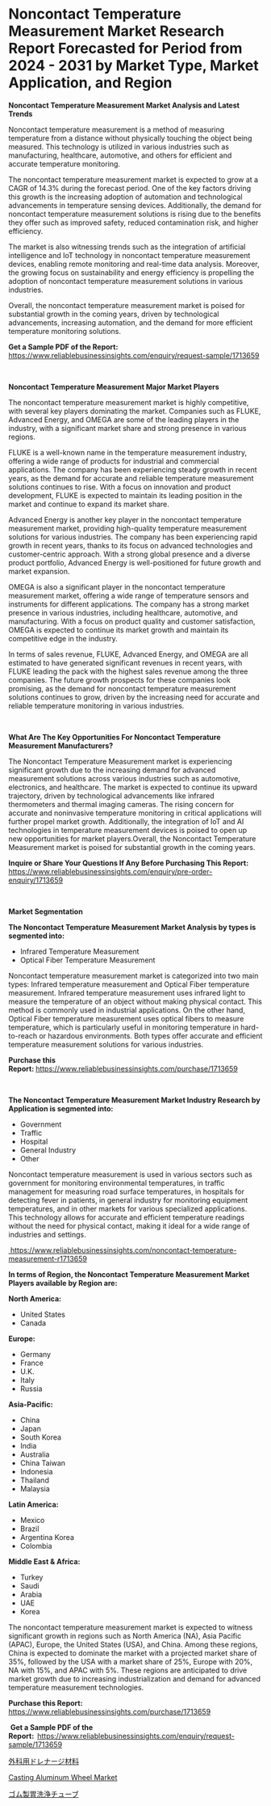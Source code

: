 <p><h1>Noncontact Temperature Measurement Market Research Report Forecasted for Period from 2024 -  2031 by Market Type, Market Application, and Region</h1></p><p><strong>Noncontact Temperature Measurement Market Analysis and Latest Trends</strong></p>
<p><p>Noncontact temperature measurement is a method of measuring temperature from a distance without physically touching the object being measured. This technology is utilized in various industries such as manufacturing, healthcare, automotive, and others for efficient and accurate temperature monitoring.</p><p>The noncontact temperature measurement market is expected to grow at a CAGR of 14.3% during the forecast period. One of the key factors driving this growth is the increasing adoption of automation and technological advancements in temperature sensing devices. Additionally, the demand for noncontact temperature measurement solutions is rising due to the benefits they offer such as improved safety, reduced contamination risk, and higher efficiency.</p><p>The market is also witnessing trends such as the integration of artificial intelligence and IoT technology in noncontact temperature measurement devices, enabling remote monitoring and real-time data analysis. Moreover, the growing focus on sustainability and energy efficiency is propelling the adoption of noncontact temperature measurement solutions in various industries.</p><p>Overall, the noncontact temperature measurement market is poised for substantial growth in the coming years, driven by technological advancements, increasing automation, and the demand for more efficient temperature monitoring solutions.</p></p>
<p><strong>Get a Sample PDF of the Report:&nbsp;</strong> <a href="https://www.reliablebusinessinsights.com/enquiry/request-sample/1713659">https://www.reliablebusinessinsights.com/enquiry/request-sample/1713659</a></p>
<p>&nbsp;</p>
<p><strong>Noncontact Temperature Measurement Major Market Players</strong></p>
<p><p>The noncontact temperature measurement market is highly competitive, with several key players dominating the market. Companies such as FLUKE, Advanced Energy, and OMEGA are some of the leading players in the industry, with a significant market share and strong presence in various regions.</p><p>FLUKE is a well-known name in the temperature measurement industry, offering a wide range of products for industrial and commercial applications. The company has been experiencing steady growth in recent years, as the demand for accurate and reliable temperature measurement solutions continues to rise. With a focus on innovation and product development, FLUKE is expected to maintain its leading position in the market and continue to expand its market share.</p><p>Advanced Energy is another key player in the noncontact temperature measurement market, providing high-quality temperature measurement solutions for various industries. The company has been experiencing rapid growth in recent years, thanks to its focus on advanced technologies and customer-centric approach. With a strong global presence and a diverse product portfolio, Advanced Energy is well-positioned for future growth and market expansion.</p><p>OMEGA is also a significant player in the noncontact temperature measurement market, offering a wide range of temperature sensors and instruments for different applications. The company has a strong market presence in various industries, including healthcare, automotive, and manufacturing. With a focus on product quality and customer satisfaction, OMEGA is expected to continue its market growth and maintain its competitive edge in the industry.</p><p>In terms of sales revenue, FLUKE, Advanced Energy, and OMEGA are all estimated to have generated significant revenues in recent years, with FLUKE leading the pack with the highest sales revenue among the three companies. The future growth prospects for these companies look promising, as the demand for noncontact temperature measurement solutions continues to grow, driven by the increasing need for accurate and reliable temperature monitoring in various industries.</p></p>
<p>&nbsp;</p>
<p><strong>What Are The Key Opportunities For Noncontact Temperature Measurement Manufacturers?</strong></p>
<p><p>The Noncontact Temperature Measurement market is experiencing significant growth due to the increasing demand for advanced measurement solutions across various industries such as automotive, electronics, and healthcare. The market is expected to continue its upward trajectory, driven by technological advancements like infrared thermometers and thermal imaging cameras. The rising concern for accurate and noninvasive temperature monitoring in critical applications will further propel market growth. Additionally, the integration of IoT and AI technologies in temperature measurement devices is poised to open up new opportunities for market players.Overall, the Noncontact Temperature Measurement market is poised for substantial growth in the coming years.</p></p>
<p><strong>Inquire or Share Your Questions If Any Before Purchasing This Report:</strong> <a href="https://www.reliablebusinessinsights.com/enquiry/pre-order-enquiry/1713659">https://www.reliablebusinessinsights.com/enquiry/pre-order-enquiry/1713659</a></p>
<p>&nbsp;</p>
<p><strong>Market Segmentation</strong></p>
<p><strong>The Noncontact Temperature Measurement Market Analysis by types is segmented into:</strong></p>
<p><ul><li>Infrared Temperature Measurement</li><li>Optical Fiber Temperature Measurement</li></ul></p>
<p><p>Noncontact temperature measurement market is categorized into two main types: Infrared temperature measurement and Optical Fiber temperature measurement. Infrared temperature measurement uses infrared light to measure the temperature of an object without making physical contact. This method is commonly used in industrial applications. On the other hand, Optical Fiber temperature measurement uses optical fibers to measure temperature, which is particularly useful in monitoring temperature in hard-to-reach or hazardous environments. Both types offer accurate and efficient temperature measurement solutions for various industries.</p></p>
<p><strong>Purchase this Report:&nbsp;</strong><a href="https://www.reliablebusinessinsights.com/purchase/1713659">https://www.reliablebusinessinsights.com/purchase/1713659</a></p>
<p>&nbsp;</p>
<p><strong>The Noncontact Temperature Measurement Market Industry Research by Application is segmented into:</strong></p>
<p><ul><li>Government</li><li>Traffic</li><li>Hospital</li><li>General Industry</li><li>Other</li></ul></p>
<p><p>Noncontact temperature measurement is used in various sectors such as government for monitoring environmental temperatures, in traffic management for measuring road surface temperatures, in hospitals for detecting fever in patients, in general industry for monitoring equipment temperatures, and in other markets for various specialized applications. This technology allows for accurate and efficient temperature readings without the need for physical contact, making it ideal for a wide range of industries and settings.</p></p>
<p><a href="https://www.reliablebusinessinsights.com/noncontact-temperature-measurement-r1713659">&nbsp;https://www.reliablebusinessinsights.com/noncontact-temperature-measurement-r1713659</a></p>
<p><strong>In terms of Region, the Noncontact Temperature Measurement Market Players available by Region are:</strong></p>
<p>
    <p> <strong> North America: </strong>
        <ul>
            <li>United States</li>
            <li>Canada</li>
        </ul>
        </p> 
    <p> <strong> Europe: </strong>
        <ul>
            <li>Germany</li>
            <li>France</li>
            <li>U.K.</li>
            <li>Italy</li>
            <li>Russia</li>
        </ul>
        </p> 
    <p> <strong> Asia-Pacific: </strong>
        <ul>
            <li>China</li>
            <li>Japan</li>
            <li>South Korea</li>
            <li>India</li>
            <li>Australia</li>
            <li>China Taiwan</li>
            <li>Indonesia</li>
            <li>Thailand</li>
            <li>Malaysia</li>
        </ul>
        </p> 
    <p> <strong> Latin America: </strong>
        <ul>
            <li>Mexico</li>
            <li>Brazil</li>
            <li>Argentina Korea</li>
            <li>Colombia</li>
        </ul>
        </p> 
    <p> <strong> Middle East & Africa: </strong>
        <ul>
            <li>Turkey</li>
            <li>Saudi</li>
            <li>Arabia</li>
            <li>UAE</li>
            <li>Korea</li>
        </ul>
    </p>
    </p>
<p><p>The noncontact temperature measurement market is expected to witness significant growth in regions such as North America (NA), Asia Pacific (APAC), Europe, the United States (USA), and China. Among these regions, China is expected to dominate the market with a projected market share of 35%, followed by the USA with a market share of 25%, Europe with 20%, NA with 15%, and APAC with 5%. These regions are anticipated to drive market growth due to increasing industrialization and demand for advanced temperature measurement technologies.</p></p>
<p><strong>Purchase this Report: </strong><a href="https://www.reliablebusinessinsights.com/purchase/1713659">https://www.reliablebusinessinsights.com/purchase/1713659</a></p>
<p>&nbsp;<strong>Get a Sample PDF of the Report:&nbsp;&nbsp;</strong><a href="https://www.reliablebusinessinsights.com/enquiry/request-sample/1713659">https://www.reliablebusinessinsights.com/enquiry/request-sample/1713659</a></p>
<p><strong></strong></p>
<p><p><a href="https://github.com/LizaHeller2023/Market-Research-Report-List-1/blob/main/3339542113174.md">外科用ドレナージ材料</a></p><p><a href="https://github.com/HenrietteMills1/Market-Research-Report-List-1/blob/main/casting-aluminum-wheel-market.md">Casting Aluminum Wheel Market</a></p><p><a href="https://github.com/deonnorth8/Market-Research-Report-List-1/blob/main/4666529113173.md">ゴム製胃洗浄チューブ</a></p></p>